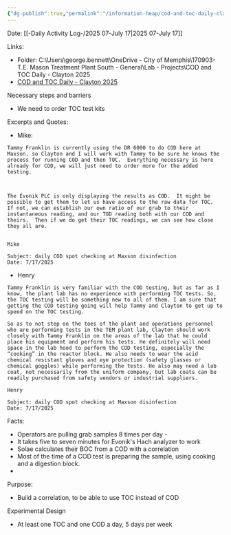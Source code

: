 ```yaml
---
{"dg-publish":true,"permalink":"/information-heap/cod-and-toc-daily-clayton-2025/","noteIcon":"","created":"2025-07-17T10:40:30.754-05:00"}
---
```


Date: [[-Daily Activity Log-/2025 07-July 17\|2025 07-July 17]]


Links: 
- Folder: C:\Users\george.bennett\OneDrive - City of Memphis\170903-T.E. Mason Treatment Plant South - General\Lab - Projects\COD and TOC Daily - Clayton 2025
- [COD and TOC Daily - Clayton 2025](https://memphistngov.sharepoint.com/:f:/r/sites/170903-TEMasonTreatmentPlantSouth/Shared%20Documents/Maxson/Lab%20-%20Projects/COD%20and%20TOC%20Daily%20-%20Clayton%202025?csf=1&web=1&e=8hjQsQ)

Necessary steps and barriers
- We need to order TOC test kits

Excerpts and Quotes:
- Mike: 
```
Tammy Franklin is currently using the DR 6000 to do COD here at Maxson, so Clayton and I will work with Tammy to be sure he knows the process for running COD and then TOC.  Everything necessary is here already for COD, we will just need to order more for the added testing.

  

The Evonik PLC is only displaying the results as COD.  It might be possible to get them to let us have access to the raw data for TOC.  If not, we can establish our own ratio of our grab to their instantaneous reading, and our TOD reading both with our COD and theirs.  Then if we do get their TOC readings, we can see how close they all are.

  
Mike

Subject: daily COD spot checking at Maxson disinfection
Date: 7/17/2025
```
- Henry
```
Tammy Franklin is very familiar with the COD testing, but as far as I know, the plant lab has no experience with performing TOC tests. So, the TOC testing will be something new to all of them. I am sure that getting the COD testing going will help Tammy and Clayton to get up to speed on the TOC testing.

So as to not step on the toes of the plant and operations personnel who are performing tests in the TEM plant lab, Clayton should work closely with Tammy Franklin on the areas of the lab that he could place his equipment and perform his tests. He definitely will need space in the lab hood to perform the COD testing, especially the “cooking” in the reactor block. He also needs to wear the acid chemical resistant gloves and eye protection (safety glasses or chemical goggles) while performing the tests. He also may need a lab coat, not necessarily from the uniform company, but lab coats can be readily purchased from safety vendors or industrial suppliers.

Henry

Subject: daily COD spot checking at Maxson disinfection
Date: 7/17/2025
```

Facts:
- Operators are pulling grab samples 8 times per day - 
- It takes five to seven minutes for Evonik's Hach analyzer to work
- Solae calculates their BOC from a COD with a correlation
- Most of the time of a COD test is preparing the sample, using cooking and a digestion block.
- 

Purpose:
- Build a correlation, to be able to use TOC instead of COD 

Experimental Design 
- At least one TOC and one COD a day, 5 days per week
